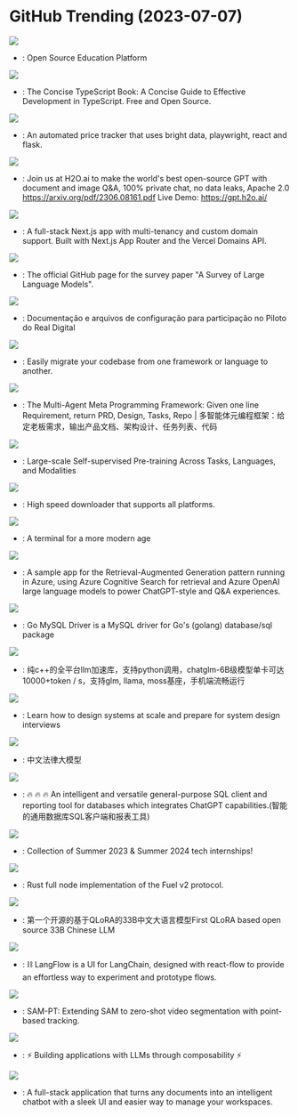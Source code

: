 # GitHub Trending (2023-07-07)

![](https://img.shields.io/badge/TypeScript-New%202-green?style=flat-square&logo=appveyor)
- [](https://github.comundefined): Open Source Education Platform

![](https://img.shields.io/badge/TypeScript-New%20599-green?style=flat-square&logo=appveyor)
- [](https://github.comundefined): The Concise TypeScript Book: A Concise Guide to Effective Development in TypeScript. Free and Open Source.

![](https://img.shields.io/badge/Python-New%2046-green?style=flat-square&logo=appveyor)
- [](https://github.comundefined): An automated price tracker that uses bright data, playwright, react and flask.

![](https://img.shields.io/badge/Python-New%20121-green?style=flat-square&logo=appveyor)
- [](https://github.comundefined): Join us at H2O.ai to make the world's best open-source GPT with document and image Q&A, 100% private chat, no data leaks, Apache 2.0 https://arxiv.org/pdf/2306.08161.pdf Live Demo: https://gpt.h2o.ai/

![](https://img.shields.io/badge/TypeScript-New%20154-green?style=flat-square&logo=appveyor)
- [](https://github.comundefined): A full-stack Next.js app with multi-tenancy and custom domain support. Built with Next.js App Router and the Vercel Domains API.

![](https://img.shields.io/badge/Python-New%20127-green?style=flat-square&logo=appveyor)
- [](https://github.comundefined): The official GitHub page for the survey paper "A Survey of Large Language Models".

![](https://img.shields.io/badge/TypeScript-New%20140-green?style=flat-square&logo=appveyor)
- [](https://github.comundefined): Documentação e arquivos de configuração para participação no Piloto do Real Digital

![](https://img.shields.io/badge/Python-New%20439-green?style=flat-square&logo=appveyor)
- [](https://github.comundefined): Easily migrate your codebase from one framework or language to another.

![](https://img.shields.io/badge/Python-New%20399-green?style=flat-square&logo=appveyor)
- [](https://github.comundefined): The Multi-Agent Meta Programming Framework: Given one line Requirement, return PRD, Design, Tasks, Repo | 多智能体元编程框架：给定老板需求，输出产品文档、架构设计、任务列表、代码

![](https://img.shields.io/badge/Python-New%20159-green?style=flat-square&logo=appveyor)
- [](https://github.comundefined): Large-scale Self-supervised Pre-training Across Tasks, Languages, and Modalities

![](https://img.shields.io/badge/Dart-New%20230-green?style=flat-square&logo=appveyor)
- [](https://github.comundefined): High speed downloader that supports all platforms.

![](https://img.shields.io/badge/TypeScript-New%20108-green?style=flat-square&logo=appveyor)
- [](https://github.comundefined): A terminal for a more modern age

![](https://img.shields.io/badge/Python-New%2021-green?style=flat-square&logo=appveyor)
- [](https://github.comundefined): A sample app for the Retrieval-Augmented Generation pattern running in Azure, using Azure Cognitive Search for retrieval and Azure OpenAI large language models to power ChatGPT-style and Q&A experiences.

![](https://img.shields.io/badge/Go-New%206-green?style=flat-square&logo=appveyor)
- [](https://github.comundefined): Go MySQL Driver is a MySQL driver for Go's (golang) database/sql package

![](https://img.shields.io/badge/C%2B%2B-New%20208-green?style=flat-square&logo=appveyor)
- [](https://github.comundefined): 纯c++的全平台llm加速库，支持python调用，chatglm-6B级模型单卡可达10000+token / s，支持glm, llama, moss基座，手机端流畅运行

![](https://img.shields.io/badge/none-New%20613-green?style=flat-square&logo=appveyor)
- [](https://github.comundefined): Learn how to design systems at scale and prepare for system design interviews

![](https://img.shields.io/badge/none-New%20443-green?style=flat-square&logo=appveyor)
- [](https://github.comundefined): 中文法律大模型

![](https://img.shields.io/badge/Java-New%20284-green?style=flat-square&logo=appveyor)
- [](https://github.comundefined): 🔥 🔥 🔥 An intelligent and versatile general-purpose SQL client and reporting tool for databases which integrates ChatGPT capabilities.(智能的通用数据库SQL客户端和报表工具)

![](https://img.shields.io/badge/none-New%20130-green?style=flat-square&logo=appveyor)
- [](https://github.comundefined): Collection of Summer 2023 & Summer 2024 tech internships!

![](https://img.shields.io/badge/Rust-New%20946-green?style=flat-square&logo=appveyor)
- [](https://github.comundefined): Rust full node implementation of the Fuel v2 protocol.

![](https://img.shields.io/badge/Jupyter%20Notebook-New%2081-green?style=flat-square&logo=appveyor)
- [](https://github.comundefined): 第一个开源的基于QLoRA的33B中文大语言模型First QLoRA based open source 33B Chinese LLM

![](https://img.shields.io/badge/TypeScript-New%2067-green?style=flat-square&logo=appveyor)
- [](https://github.comundefined): ⛓️ LangFlow is a UI for LangChain, designed with react-flow to provide an effortless way to experiment and prototype flows.

![](https://img.shields.io/badge/none-New%2053-green?style=flat-square&logo=appveyor)
- [](https://github.comundefined): SAM-PT: Extending SAM to zero-shot video segmentation with point-based tracking.

![](https://img.shields.io/badge/Python-New%20285-green?style=flat-square&logo=appveyor)
- [](https://github.comundefined): ⚡ Building applications with LLMs through composability ⚡

![](https://img.shields.io/badge/JavaScript-New%2033-green?style=flat-square&logo=appveyor)
- [](https://github.comundefined): A full-stack application that turns any documents into an intelligent chatbot with a sleek UI and easier way to manage your workspaces.

